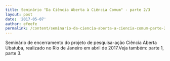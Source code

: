 ```yaml
---
title: Seminário "Da Ciência Aberta à Ciência Comum" - parte 2/3
layout: post
date: '2017-05-07'
author: efeefe
permalink: /content/seminario-da-ciencia-aberta-a-ciencia-comum-parte-23/
---
```


Seminário de encerramento do projeto de pesquisa-ação Ciência Aberta Ubatuba, realizado no Rio de Janeiro em abril de 2017.Veja também: parte 1, parte 3.